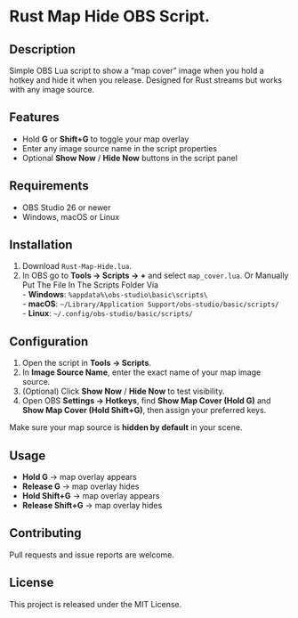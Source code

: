 # Rust Map Hide OBS Script.

## Description
Simple OBS Lua script to show a “map cover” image when you hold a hotkey and hide it when you release. Designed for Rust streams but works with any image source.

## Features
- Hold **G** or **Shift+G** to toggle your map overlay
- Enter any image source name in the script properties
- Optional **Show Now** / **Hide Now** buttons in the script panel

## Requirements
- OBS Studio 26 or newer
- Windows, macOS or Linux

## Installation
1. Download `Rust-Map-Hide.lua`.  
2. In OBS go to **Tools → Scripts → +** and select `map_cover.lua`.
     Or Manually Put The File In The Scripts Folder Via  
       - **Windows**: `%appdata%\obs-studio\basic\scripts\`  
       - **macOS**: `~/Library/Application Support/obs-studio/basic/scripts/`  
       - **Linux**: `~/.config/obs-studio/basic/scripts/`  

## Configuration
1. Open the script in **Tools → Scripts**.  
2. In **Image Source Name**, enter the exact name of your map image source.  
3. (Optional) Click **Show Now** / **Hide Now** to test visibility.  
4. Open OBS **Settings → Hotkeys**, find **Show Map Cover (Hold G)** and **Show Map Cover (Hold Shift+G)**, then assign your preferred keys.

Make sure your map source is **hidden by default** in your scene.

## Usage
- **Hold G** → map overlay appears  
- **Release G** → map overlay hides  
- **Hold Shift+G** → map overlay appears  
- **Release Shift+G** → map overlay hides  

## Contributing
Pull requests and issue reports are welcome.  

## License
This project is released under the MIT License.  
